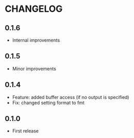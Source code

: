 # CHANGELOG

## 0.1.6
- Internal improvements

## 0.1.5
- Minor improvements

## 0.1.4
- Feature: added buffer access (if no output is specified)
- Fix: changed setting format to fmt

## 0.1.0
- First release
